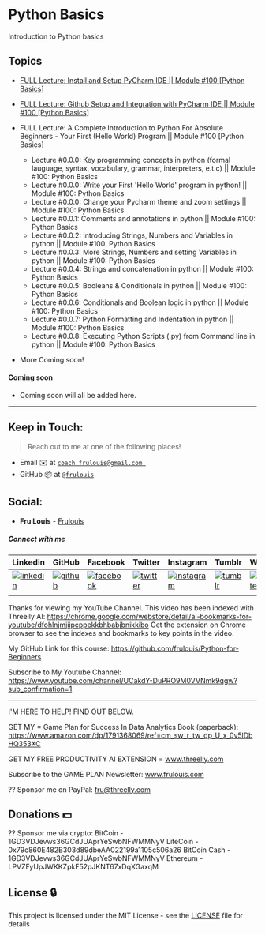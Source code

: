 # Python Basics
Introduction to Python basics

## Topics
* [FULL Lecture: Install and Setup PyCharm IDE || Module #100 [Python Basics]](https://www.youtube.com/watch?v=NOTekHaJN-Y)
* [FULL Lecture: Github Setup and Integration with PyCharm IDE || Module #100 [Python Basics]](https://www.youtube.com/watch?v=uCGtdz1dDcs)

* FULL Lecture: A Complete Introduction to Python For Absolute Beginners - Your First (Hello World) Program || Module #100 [Python Basics]

    * Lecture #0.0.0: Key programming concepts in python (formal lauguage, syntax, vocabulary, grammar, interpreters, e.t.c) || Module #100: Python Basics
    * Lecture #0.0.0: Write your First 'Hello World' program in python! || Module #100: Python Basics
    * Lecture #0.0.0: Change your Pycharm theme and zoom settings || Module #100: Python Basics
    * Lecture #0.0.1: Comments and annotations in python || Module #100: Python Basics
    * Lecture #0.0.2: Introducing Strings, Numbers and Variables in python || Module #100: Python Basics
    * Lecture #0.0.3: More Strings, Numbers and setting Variables in python || Module #100: Python Basics
    * Lecture #0.0.4: Strings and concatenation in python || Module #100: Python Basics
    * Lecture #0.0.5: Booleans & Conditionals in python || Module #100: Python Basics
    * Lecture #0.0.6: Conditionals and Boolean logic in python || Module #100: Python Basics
    * Lecture #0.0.7: Python Formatting and Indentation in python || Module #100: Python Basics
    * Lecture #0.0.8: Executing Python Scripts (.py) from Command line in python || Module #100: Python Basics
* More Coming soon!


#### Coming soon
- Coming soon will all be added here.


---

## Keep in Touch:
> Reach out to me at one of the following places!
- Email :envelope: at <a href="mailto:coach.frulouis@gmail.com " target="_blank">`coach.frulouis@gmail.com `</a>
- GitHub :package: at <a href="https://github.com/frulouis/Python-for-Beginners" target="_blank">`@frulouis`</a>



## Social:

* **Fru Louis** - [Frulouis](https://github.com/frulouis/)


##### Connect with me

| Linkedin | GitHub | Facebook | Twitter | Instagram | Tumblr | Website |
|----------|----------|----------|----------|----------|----------|----------|
| [![linkedin](https://cdnjs.cloudflare.com/ajax/libs/foundicons/3.0.0/svgs/fi-social-linkedin.svg)](https://www.linkedin.com/in/iamaashishpatel) | [![github](https://cdnjs.cloudflare.com/ajax/libs/foundicons/3.0.0/svgs/fi-social-github.svg)](https://github.com/frulouis) | [![facebook](https://cdnjs.cloudflare.com/ajax/libs/foundicons/3.0.0/svgs/fi-social-facebook.svg)](https://www.facebook.com/coachfrulouis) | [![twitter](https://cdnjs.cloudflare.com/ajax/libs/foundicons/3.0.0/svgs/fi-social-twitter.svg)](https://twitter.com/coachfrulouis) | [![instagram](https://cdnjs.cloudflare.com/ajax/libs/foundicons/3.0.0/svgs/fi-social-instagram.svg)](https://www.instagram.com/coachfrulouis/) | [![tumblr](https://cdnjs.cloudflare.com/ajax/libs/foundicons/3.0.0/svgs/fi-social-tumblr.svg)](https://frulouis.tumblr.com/) | [![website](https://cdnjs.cloudflare.com/ajax/libs/foundicons/3.0.0/svgs/fi-social-blogger.svg)](http://www.frulouis.com/) |
| | | | | | |

Thanks for viewing my YouTube Channel. This video has been indexed with Threelly AI: https://chrome.google.com/webstore/detail/ai-bookmarks-for-youtube/dfohlnjmjiipcppekkbhbabjbnikkibo
Get the extension on Chrome browser to see the indexes and bookmarks to key points in the video.

My GitHub Link for this course: https://github.com/frulouis/Python-for-Beginners

Subscribe to My Youtube Channel: https://www.youtube.com/channel/UCakdY-DuPRO9M0VVNmk9qgw?sub_confirmation=1


--------------------------------------------------------
I'M HERE TO HELP! FIND OUT BELOW.


GET MY = Game Plan for Success In Data Analytics Book (paperback): https://www.amazon.com/dp/1791368069/ref=cm_sw_r_tw_dp_U_x_0v5lDbHQ353XC 


GET MY FREE PRODUCTIVITY AI EXTENSION = www.threelly.com 


Subscribe to the GAME PLAN Newsletter: www.frulouis.com 


?? Sponsor me on PayPal:
fru@threelly.com



## Donations :dollar:

?? Sponsor me via crypto:
BitCoin -  1GD3VDJevws36GCdJUAprYeSwbNFWMMNyV
LiteCoin -  0x79c860E482B303d89dbeAA022199a1105c506a26
BitCoin Cash -  1GD3VDJevws36GCdJUAprYeSwbNFWMMNyV
Ethereum -  LPVZFyUpJWKKZpkF52pJKNT67xDqXGaxqM

## License :lock:

This project is licensed under the MIT License - see the [LICENSE](LICENSE) file for details
